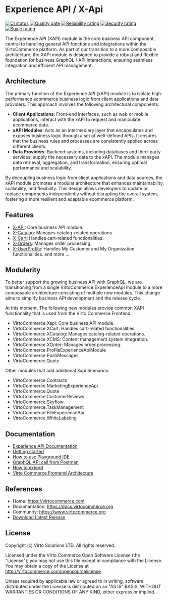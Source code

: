 # Experience API / X-Api

[![CI status](https://github.com/VirtoCommerce/vc-module-x-api/workflows/Module%20CI/badge.svg?branch=dev)](https://github.com/VirtoCommerce/vc-module-x-api/actions?query=workflow%3A"Module+CI") [![Quality gate](https://sonarcloud.io/api/project_badges/measure?project=VirtoCommerce_vc-module-x-api&metric=alert_status&branch=dev)](https://sonarcloud.io/dashboard?id=VirtoCommerce_vc-module-x-api) [![Reliability rating](https://sonarcloud.io/api/project_badges/measure?project=VirtoCommerce_vc-module-x-api&metric=reliability_rating&branch=dev)](https://sonarcloud.io/dashboard?id=VirtoCommerce_vc-module-x-api) [![Security rating](https://sonarcloud.io/api/project_badges/measure?project=VirtoCommerce_vc-module-x-api&metric=security_rating&branch=dev)](https://sonarcloud.io/dashboard?id=VirtoCommerce_vc-module-x-api) [![Sqale rating](https://sonarcloud.io/api/project_badges/measure?project=VirtoCommerce_vc-module-x-api&metric=sqale_rating&branch=dev)](https://sonarcloud.io/dashboard?id=VirtoCommerce_vc-module-x-api)

The Experience API (XAPI) module is the core business API component, central to handling general API functions and integrations within the VirtoCommerce platform. As part of our transition to a more composable architecture, the XAPI module is designed to provide a robust and flexible foundation for business GraphQL / API interactions, ensuring seamless integration and efficient API management.

## Architecture
The primary function of the Experience API (xAPI) module is to isolate high-performance ecommerce business logic from client applications and data providers. This approach involves the following architectural components:

* **Client Applications**: Front-end interfaces, such as web or mobile applications, interact with the xAPI to request and manipulate ecommerce data.
* **xAPI Modules**: Acts as an intermediary layer that encapsulates and exposes business logic through a set of well-defined APIs. It ensures that the business rules and processes are consistently applied across different clients.
* **Data Providers**: Backend systems, including databases and third-party services, supply the necessary data to the xAPI. The module manages data retrieval, aggregation, and transformation, ensuring optimal performance and scalability.
  
By decoupling business logic from client applications and data sources, the xAPI module promotes a modular architecture that enhances maintainability, scalability, and flexibility. This design allows developers to update or replace components independently without disrupting the overall system, fostering a more resilient and adaptable ecommerce platform.

## Features
- [X-API](https://docs.virtocommerce.org/platform/developer-guide/GraphQL-Storefront-API-Reference-xAPI/): Core business API module.
- [X-Catalog](https://docs.virtocommerce.org/platform/developer-guide/GraphQL-Storefront-API-Reference-xAPI/Catalog/overview/): Manages catalog-related operations.
- [X-Cart](https://docs.virtocommerce.org/platform/developer-guide/GraphQL-Storefront-API-Reference-xAPI/Cart/overview/): Handles cart-related functionalities.
- [X-Orders](https://docs.virtocommerce.org/platform/developer-guide/GraphQL-Storefront-API-Reference-xAPI/Order/overview/): Manages order processing.
- [X-UserProfile](https://docs.virtocommerce.org/platform/developer-guide/GraphQL-Storefront-API-Reference-xAPI/Profile/overview/): Handles My Customer and My Organization functionalities.
and more ...

## Modularity
To better support the growing business API with GraphQL, we are transitioning from a single VirtoCommerce.ExperienceApi module to a more composable architecture consisting of multiple new modules. This change aims to simplify business API development and the release cycle. 

At this moment, The following new modules provide common XAPI functionality that is used from the Virto Commerce Frontend:
* VirtoCommerce.Xapi: Core business API module.
* VirtoCommerce.XCart: Handles cart-related functionalities.
* VirtoCommerce.XCatalog: Manages catalog-related operations.
* VirtoCommerce.XCMS: Content management system integration.
* VirtoCommerce.XOrder: Manages order processing.
* VirtoCommerce.ProfileExperienceApiModule
* VirtoCommerce.PushMessages
* VirtoCommerce.Quote

Other modules that add additional Xapi Scenarios:
* VirtoCommerce.Contracts
* VirtoCommerce.MarketingExperienceApi
* VirtoCommerce.Quote
* VirtoCommerce.CustomerReviews
* VirtoCommerce.Skyflow
* VirtoCommerce.TaskManagement
* VirtoCommerce.FileExperienceApi
* VirtoCommerce.WhiteLabeling

## Documentation
- [Experience API Documentation](https://docs.virtocommerce.org/platform/developer-guide/GraphQL-Storefront-API-Reference-xAPI/)
- [Getting started](https://docs.virtocommerce.org/platform/developer-guide/GraphQL-Storefront-API-Reference-xAPI/getting-started/)
- [How to use Playground IDE](https://docs.virtocommerce.org/platform/developer-guide/GraphQL-Storefront-API-Reference-xAPI/playground/)
- [GraphQL API call from Postman](https://docs.virtocommerce.org/platform/developer-guide/GraphQL-Storefront-API-Reference-xAPI/postman/)
- [How to extend](https://docs.virtocommerce.org/platform/developer-guide/GraphQL-Storefront-API-Reference-xAPI/x-api-extensions/)
- [Virto Commerce Frontend Architecture](https://docs.virtocommerce.org/storefront/developer-guide/architecture/)

## References
* Home: https://virtocommerce.com
* Documantation: https://docs.virtocommerce.org
* Community: https://www.virtocommerce.org
* [Download Latest Release](https://github.com/VirtoCommerce/vc-module-x-api/releases)

## License
Copyright (c) Virto Solutions LTD.  All rights reserved.

Licensed under the Virto Commerce Open Software License (the "License"); you
may not use this file except in compliance with the License. You may
obtain a copy of the License at http://virtocommerce.com/opensourcelicense

Unless required by applicable law or agreed to in writing, software
distributed under the License is distributed on an "AS IS" BASIS,
WITHOUT WARRANTIES OR CONDITIONS OF ANY KIND, either express or
implied.
